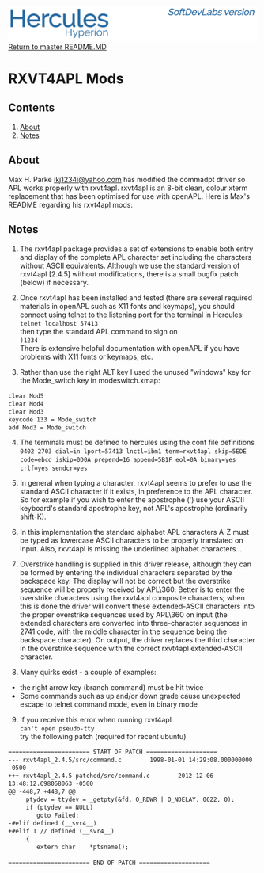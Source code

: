 ![test image](images/image_header_herculeshyperionSDL.png)
[Return to master README.MD](/README.md)

# RXVT4APL Mods
## Contents
1. [About](#About)
2. [Notes](#Notes)

## About
Max H. Parke [ikj1234i@yahoo.com](ikj1234i@yahoo.com) has modified the commadpt driver so APL works properly with rxvt4apl.
rxvt4apl is an 8-bit clean, colour xterm replacement that has been optimised for use with openAPL.
Here is Max's README regarding his rxvt4apl mods:

## Notes
1. The rxvt4apl package provides a set of extensions to enable both entry and display of the complete APL character set including the characters without ASCII equivalents.  Although we use the standard version of rxvt4apl [2.4.5] without modifications, there is a small bugfix patch (below) if necessary.

2. Once rxvt4apl has been installed and tested (there are several required materials in openAPL such as X11 fonts and keymaps), you should connect using telnet to the listening port for the terminal in Hercules:  
    `telnet localhost 57413`  
then type the standard APL command to sign on  
    `)1234`  
There is extensive helpful documentation with openAPL if you have problems with X11 fonts or keymaps, etc.

3. Rather than use the right ALT key I used the unused "windows" key for the Mode_switch key in modeswitch.xmap:
```
clear Mod5
clear Mod4
clear Mod3
keycode 133 = Mode_switch
add Mod3 = Mode_switch
```

4. The terminals must be defined to hercules using the conf file definitions  
`0402 2703 dial=in lport=57413 lnctl=ibm1 term=rxvt4apl skip=5EDE code=ebcd iskip=0D0A prepend=16 append=5B1F eol=0A binary=yes crlf=yes sendcr=yes`  

5. In general when typing a character, rxvt4apl seems to prefer to use the standard ASCII character if it exists, in preference to the APL character.  So for example if you wish to enter the apostrophe (') use your ASCII keyboard's standard apostrophe key, not APL's apostrophe (ordinarily shift-K).

6. In this implementation the standard alphabet APL characters A-Z must be typed as lowercase ASCII characters to be properly translated on input.  Also, rxvt4apl is missing the underlined alphabet characters...

7. Overstrike handling is supplied in this driver release, although they can be formed by entering the individual characters separated by the backspace key.  The display will not be correct but the overstrike sequence will be properly received by APL\360.  Better is to enter the overstrike characters using the rxvt4apl composite characters; when this is done the driver will convert these extended-ASCII characters into the proper overstrike sequences used by APL\360 on input (the extended characters are converted into three-character sequences in 2741 code, with the middle character in the sequence being the backspace character).  On output, the driver replaces the third character in the overstrike sequence with the correct rxvt4apl extended-ASCII character.

8. Many quirks exist - a couple of examples:
 - the right arrow key (branch command) must be hit twice
 - Some commands such as up and/or down grade cause unexpected escape
   to telnet command mode, even in binary mode

9. If you receive this error when running rxvt4apl  
     `can't open pseudo-tty`  
try the following patch (required for recent ubuntu)
```
======================= START OF PATCH ====================
--- rxvt4apl_2.4.5/src/command.c        1998-01-01 14:29:08.000000000 -0500
+++ rxvt4apl_2.4.5-patched/src/command.c        2012-12-06 13:48:12.698068063 -0500
@@ -448,7 +448,7 @@
     ptydev = ttydev = _getpty(&fd, O_RDWR | O_NDELAY, 0622, 0);
     if (ptydev == NULL)
        goto Failed;
-#elif defined (__svr4__)
+#elif 1 // defined (__svr4__)
     {
        extern char    *ptsname();

======================= END OF PATCH ====================
```
